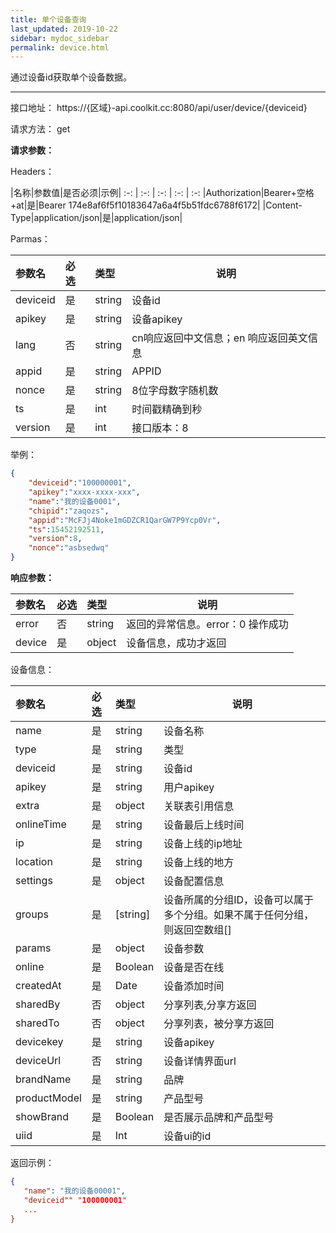 ```yaml
---
title: 单个设备查询
last_updated: 2019-10-22
sidebar: mydoc_sidebar
permalink: device.html
---
```


通过设备id获取单个设备数据。

---

接口地址： https://{区域}-api.coolkit.cc:8080/api/user/device/{deviceid}

请求方法： get

**请求参数：**

Headers：

|名称|参数值|是否必须|示例|
:-: | :-: | :-: | :-: | :-:
|Authorization|Bearer+空格+at|是|Bearer 174e8af6f5f10183647a6a4f5b51fdc6788f6172|
|Content-Type|application/json|是|application/json|

Parmas：

|参数名|必选|类型|说明|
|:----    |:---|:----- |-----   |
|deviceid|是  |string | 设备id |
|apikey |是  |string |设备apikey|
|lang |否  |string | cn响应返回中文信息；en 响应返回英文信息|
|appid|是|string|APPID|
|nonce|是|string|8位字母数字随机数|
|ts|是|int|时间戳精确到秒|
|version|是|int|接口版本：8|

举例：

```Json
{
    "deviceid":"100000001",
    "apikey":"xxxx-xxxx-xxx",
    "name":"我的设备0001",
    "chipid":"zaqozs",
    "appid":"McFJj4Noke1mGDZCR1QarGW7P9Ycp0Vr",
    "ts":15452192511,
    "version":8,
    "nonce":"asbsedwq"
}
```


**响应参数：**

|参数名|必选|类型|说明|
|:----    |:---|:----- |-----   |
|error |否  |string | 返回的异常信息。error：0 操作成功  |
|device |是  |object | 设备信息，成功才返回  |

设备信息：

|参数名|必选|类型|说明|
|:----    |:---|:----- |-----   |
|name |是  |string | 设备名称  |
|type |是  |string | 类型  |
|deviceid |是  |string | 设备id  |
|apikey |是  |string | 用户apikey  |
|extra |是  |object | 关联表引用信息  |
|onlineTime |是  |string | 设备最后上线时间  |
|ip |是  |string | 设备上线的ip地址  |
|location |是  |string | 设备上线的地方  |
|settings |是  |object | 设备配置信息  |
|groups |是  | [string] | 设备所属的分组ID，设备可以属于多个分组。如果不属于任何分组，则返回空数组[]  |
|params |是  |object | 设备参数  |
|online |是  |Boolean | 设备是否在线  |
|createdAt |是  |Date | 设备添加时间  |
|sharedBy |否  |object | 分享列表,分享方返回  |
|sharedTo |否  |object | 分享列表，被分享方返回  |
|devicekey |是  |string | 设备apikey  |
|deviceUrl |否  |string | 设备详情界面url  |
|brandName |是  |string | 品牌  |
|productModel |是  |string | 产品型号  |
|showBrand |是  |Boolean | 是否展示品牌和产品型号  |
|uiid |是  | Int | 设备ui的id  |


返回示例：

```Json
{
   "name": "我的设备00001",
   "deviceid"" "100000001"
   ...
}
```
